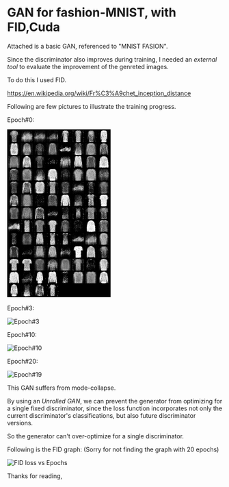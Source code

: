 # GAN for fashion-MNIST, with FID,Cuda
Attached is a basic GAN, referenced to "MNIST FASION".

Since the discriminator also improves during training, I needed an *external tool* to evaluate the improvement of the genreted images.

To do this I used FID.

https://en.wikipedia.org/wiki/Fr%C3%A9chet_inception_distance

Following are few pictures to illustrate the training progress.

Epoch#0:

![Epoch#0](https://github.com/anubhavanand1516/MSRF_GAN/blob/main/samples/fake_images-30.png)

Epoch#3:

![Epoch#3](https://user-images.githubusercontent.com/41025885/131232496-898ba6b7-26a4-4011-bd9d-5edf40ed3ed7.png)

Epoch#10:

![Epoch#10](https://user-images.githubusercontent.com/41025885/131232519-c92ad681-893d-4817-aa2e-a3601e48158a.png)

Epoch#20:

![Epoch#19](https://user-images.githubusercontent.com/41025885/131232520-4175f512-ce89-45b6-9464-5055082e7ccf.png)


This GAN suffers from mode-collapse. 

By using an *Unrolled GAN*, we can prevent the generator from optimizing for a single fixed discriminator, since the loss function incorporates not only the current discriminator's classifications, but also future discriminator versions.

So the generator can't over-optimize for a single discriminator.

Following is the FID graph: (Sorry for not finding the graph with 20 epochs)

![FID loss vs Epochs](https://user-images.githubusercontent.com/41025885/131232734-1f2bf977-dd45-4a65-8e28-38a8056d98cb.png)

Thanks for reading, 
